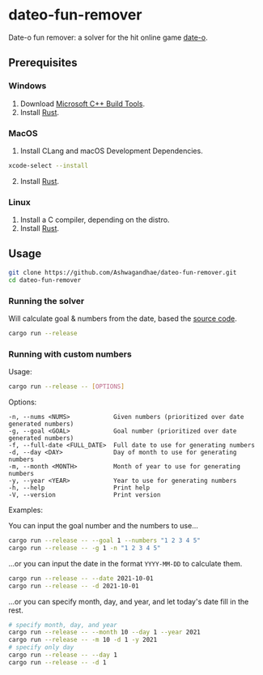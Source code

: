 # dateo-fun-remover

Date-o fun remover: a solver for the hit online game [date-o](https://dateo-math-game.com/).

## Prerequisites

### Windows

1. Download [Microsoft C++ Build Tools](https://visualstudio.microsoft.com/visual-cpp-build-tools/).
2. Install [Rust](https://www.rust-lang.org/tools/install).

### MacOS

1. Install CLang and macOS Development Dependencies.

```bash
xcode-select --install
```

2. Install [Rust](https://www.rust-lang.org/tools/install).

### Linux

1. Install a C compiler, depending on the distro.
2. Install [Rust](https://www.rust-lang.org/tools/install).

## Usage

```bash
git clone https://github.com/Ashwagandhae/dateo-fun-remover.git
cd dateo-fun-remover
```

### Running the solver

Will calculate goal & numbers from the date, based the [source code](https://dateo-math-game.com/setNumbers.js).

```bash
cargo run --release
```

### Running with custom numbers

Usage:

```bash
cargo run --release -- [OPTIONS]
```

Options:

```
-n, --nums <NUMS>            Given numbers (prioritized over date generated numbers)
-g, --goal <GOAL>            Goal number (prioritized over date generated numbers)
-f, --full-date <FULL_DATE>  Full date to use for generating numbers
-d, --day <DAY>              Day of month to use for generating numbers
-m, --month <MONTH>          Month of year to use for generating numbers
-y, --year <YEAR>            Year to use for generating numbers
-h, --help                   Print help
-V, --version                Print version
```

Examples:

You can input the goal number and the numbers to use...

```bash
cargo run --release -- --goal 1 --numbers "1 2 3 4 5"
cargo run --release -- -g 1 -n "1 2 3 4 5"
```

...or you can input the date in the format `YYYY-MM-DD` to calculate them.

```bash
cargo run --release -- --date 2021-10-01
cargo run --release -- -d 2021-10-01
```

...or you can specify month, day, and year, and let today's date fill in the rest.

```bash
# specify month, day, and year
cargo run --release -- --month 10 --day 1 --year 2021
cargo run --release -- -m 10 -d 1 -y 2021
# specify only day
cargo run --release -- --day 1
cargo run --release -- -d 1
```
